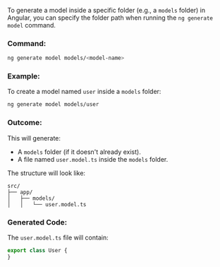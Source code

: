 To generate a model inside a specific folder (e.g., a `models` folder) in Angular, you can specify the folder path when running the `ng generate model` command.

### Command:
```bash
ng generate model models/<model-name>
```

### Example:
To create a model named `user` inside a `models` folder:
```bash
ng generate model models/user
```

### Outcome:
This will generate:
- A `models` folder (if it doesn't already exist).
- A file named `user.model.ts` inside the `models` folder.

The structure will look like:
```
src/
├── app/
│   ├── models/
│   │   └── user.model.ts
```

### Generated Code:
The `user.model.ts` file will contain:
```typescript
export class User {
}
```